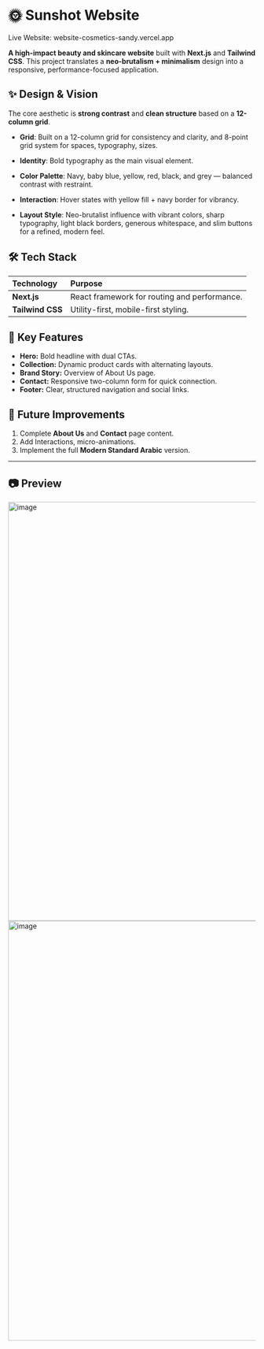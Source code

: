 # 🌞 Sunshot Website

Live Website: website-cosmetics-sandy.vercel.app

**A high-impact beauty and skincare website** built with **Next.js** and **Tailwind CSS**. This project translates a **neo-brutalism + minimalism** design into a responsive, performance-focused application.

## ✨ Design & Vision

The core aesthetic is **strong contrast** and **clean structure** based on a **12-column grid**.

* **Grid**: Built on a 12-column grid for consistency and clarity, and 8-point grid system for spaces, typography, sizes.

* **Identity**: Bold typography as the main visual element.

* **Color Palette**: Navy, baby blue, yellow, red, black, and grey — balanced contrast with restraint.

* **Interaction**: Hover states with yellow fill + navy border for vibrancy.

* **Layout Style**: Neo-brutalist influence with vibrant colors, sharp typography, light black borders, generous whitespace, and slim buttons for a refined, modern feel.

## 🛠️ Tech Stack

| Technology | Purpose |
| :--- | :--- |
| **Next.js** | React framework for routing and performance. |
| **Tailwind CSS** | Utility-first, mobile-first styling. |

## 🧩 Key Features

* **Hero:** Bold headline with dual CTAs.
* **Collection:** Dynamic product cards with alternating layouts.
* **Brand Story:** Overview of About Us page.
* **Contact:** Responsive two-column form for quick connection.
* **Footer:** Clear, structured navigation and social links.

## 🔮 Future Improvements

1.  Complete **About Us** and **Contact** page content.
2.  Add Interactions, micro-animations.
3.  Implement the full **Modern Standard Arabic** version.

---

## 📷 Preview
<img width="1462" height="851" alt="image" src="https://github.com/user-attachments/assets/00bdee55-aeba-4694-89d9-7e44e742068f" />
<img width="1462" height="853" alt="image" src="https://github.com/user-attachments/assets/42e6e743-520a-4a48-9f55-41aaf592d519" />

